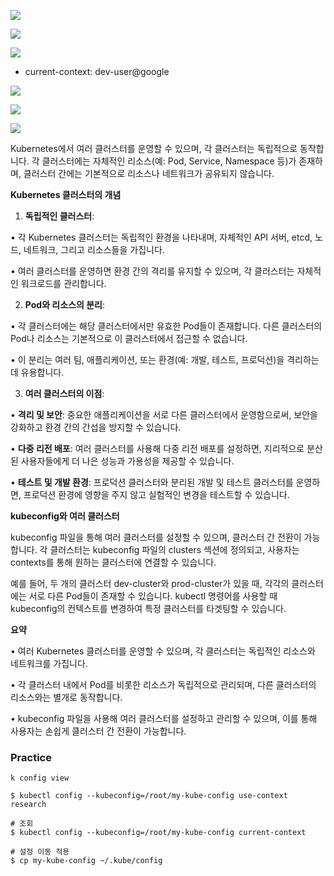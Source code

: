 ![](www.udemy.com_course_certified-kubernetes-application-developer_learn_lecture_17478616%20(23).png)

![](www.udemy.com_course_certified-kubernetes-application-developer_learn_lecture_17478616%20(24).png)


![](www.udemy.com_course_certified-kubernetes-application-developer_learn_lecture_17478616%20(25).png)

+ current-context: dev-user@google

![](www.udemy.com_course_certified-kubernetes-application-developer_learn_lecture_17478616%20(26).png)


![](www.udemy.com_course_certified-kubernetes-application-developer_learn_lecture_17478616%20(27).png)

![](www.udemy.com_course_certified-kubernetes-application-developer_learn_lecture_17478616%20(28).png)


Kubernetes에서 여러 클러스터를 운영할 수 있으며, 각 클러스터는 독립적으로 동작합니다. 각 클러스터에는 자체적인 리소스(예: Pod, Service, Namespace 등)가 존재하며, 클러스터 간에는 기본적으로 리소스나 네트워크가 공유되지 않습니다.

  

**Kubernetes 클러스터의 개념**


1. **독립적인 클러스터**:

• 각 Kubernetes 클러스터는 독립적인 환경을 나타내며, 자체적인 API 서버, etcd, 노드, 네트워크, 그리고 리소스들을 가집니다.

• 여러 클러스터를 운영하면 환경 간의 격리를 유지할 수 있으며, 각 클러스터는 자체적인 워크로드를 관리합니다.

2. **Pod와 리소스의 분리**:

• 각 클러스터에는 해당 클러스터에서만 유효한 Pod들이 존재합니다. 다른 클러스터의 Pod나 리소스는 기본적으로 이 클러스터에서 접근할 수 없습니다.

• 이 분리는 여러 팀, 애플리케이션, 또는 환경(예: 개발, 테스트, 프로덕션)을 격리하는 데 유용합니다.

3. **여러 클러스터의 이점**:

• **격리 및 보안**: 중요한 애플리케이션을 서로 다른 클러스터에서 운영함으로써, 보안을 강화하고 환경 간의 간섭을 방지할 수 있습니다.

• **다중 리전 배포**: 여러 클러스터를 사용해 다중 리전 배포를 설정하면, 지리적으로 분산된 사용자들에게 더 나은 성능과 가용성을 제공할 수 있습니다.

• **테스트 및 개발 환경**: 프로덕션 클러스터와 분리된 개발 및 테스트 클러스터를 운영하면, 프로덕션 환경에 영향을 주지 않고 실험적인 변경을 테스트할 수 있습니다.

**kubeconfig와 여러 클러스터**

kubeconfig 파일을 통해 여러 클러스터를 설정할 수 있으며, 클러스터 간 전환이 가능합니다. 각 클러스터는 kubeconfig 파일의 clusters 섹션에 정의되고, 사용자는 contexts를 통해 원하는 클러스터에 연결할 수 있습니다.

예를 들어, 두 개의 클러스터 dev-cluster와 prod-cluster가 있을 때, 각각의 클러스터에는 서로 다른 Pod들이 존재할 수 있습니다. kubectl 명령어를 사용할 때 kubeconfig의 컨텍스트를 변경하여 특정 클러스터를 타겟팅할 수 있습니다.

**요약**


• 여러 Kubernetes 클러스터를 운영할 수 있으며, 각 클러스터는 독립적인 리소스와 네트워크를 가집니다.

• 각 클러스터 내에서 Pod를 비롯한 리소스가 독립적으로 관리되며, 다른 클러스터의 리소스와는 별개로 동작합니다.

• kubeconfig 파일을 사용해 여러 클러스터를 설정하고 관리할 수 있으며, 이를 통해 사용자는 손쉽게 클러스터 간 전환이 가능합니다.

### Practice

```
k config view
```

```
$ kubectl config --kubeconfig=/root/my-kube-config use-context research

# 조회
$ kubectl config --kubeconfig=/root/my-kube-config current-context
```

```
# 설정 이동 적용
$ cp my-kube-config ~/.kube/config
```



